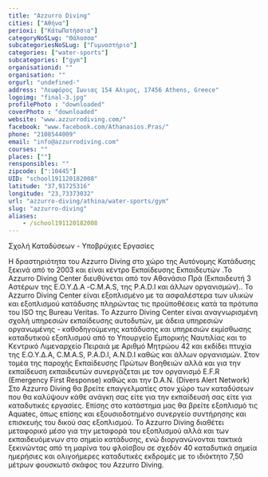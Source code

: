 ```yaml
---
title: "Azzurro Diving"
cities: ["Αθήνα"]
perioxi: ["ΚάτωΠατήσσια"]
categoryNoSLug: "Θάλασσα"
subcategoriesNoSLug: ["Γυμναστήριο"]
categories: ["water-sports"]
subcategories: ["gym"]
organisationid: ""
organisation: ""
orgurl: "undefined-"
address: "Λεωφόρος Ιωνιας 154 Αλιμος, 17456 Athens, Greece"
logoimg: "final-3.jpg"
profilePhoto : "downloaded"
coverPhoto : "downloaded"
website: "www.azzurrodiving.com/"
facebook: "www.facebook.com/Athanasios.Pras/"
phone: "2108544009"
email: "info@azzurrodiving.com"
courses: ""
places: [""]
rensponsibles: ""
zipcode: [":10445"]
UID: "school191120182008"
latitude: "37,91725316"
longitude: "23,73373032"
url: "azzurro-diving/athina/water-sports/gym"
slug: "azzurro-diving"
aliases:
    - /school191120182008
---
```



Σχολή Καταδύσεων - Υποβρύχιες Εργασίες

Η δραστηριότητα του Azzurro Diving στο χώρο της Αυτόνομης Κατάδυσης ξεκινά από το 2003 και είναι κέντρο Εκπαίδευσης Εκπαιδευτών .Το Azzurro Diving Center διευθύνεται από τον Αθανάσιο Πρά (Εκπαιδευτή 3 Αστέρων της Ε.Ο.Υ.Δ.Α -C.M.A.S, της P.A.D.I και άλλων οργανισμών).. Το Azzurro Diving Center είναι εξοπλισμένο με τα ασφαλέστερα των υλικών και εξοπλισμού κατάδυσης πληρώντας τις προϋποθέσεις κατά τα πρότυπα του ISO της Bureau Veritas. Το Azzurro Diving Center είναι αναγνωρισμένη σχολή υπηρεσιών εκπαίδευσης αυτοδυτών, με άδεια υπηρεσιών οργανωμένης - καθοδηγούμενης κατάδυσης και υπηρεσιών εκμίσθωσης καταδυτικού εξοπλισμού από το Υπουργείο Εμπορικής Ναυτιλίας και το Κεντρικό Λιμεναρχείο Πειραιά με Αριθμό Μητρώου 42 και εκδίδει πτυχία της Ε.Ο.Υ.Δ.Α, C.M.A.S, P.A.D.I, A.N.D.I καθώς και άλλων οργανισμών. Στον τομέα της παροχής Εκπαίδευσης Πρώτων Βοηθειών αλλά και για την εκπαίδευση εκπαιδευτών συνεργάζεται με τον οργανισμό E.F.R (Emergency First Response) καθώς και την D.A.N. (Divers Alert Network) Στο Azzurro Diving θα βρείτε επαγγελματίες στον χώρο των καταδύσεων που θα καλύψουν κάθε ανάγκη σας είτε για την εκπαίδευσή σας είτε για καταδυτικές εργασίες. Επίσης στο κατάστημα μας θα βρείτε εξοπλισμό τις Aquatec, όπως επίσης και εξουσιοδοτημένο συνεργείο συντήρησης και επισκευής του δικού σας εξοπλισμού. Το Azzurro Diving διαθέτει μεταφορικό μέσο για την μεταφορά του εξοπλισμού αλλά και των εκπαιδευόμενων στο σημείο κατάδυσης, ενώ διοργανώνονται τακτικά ξεκινώντας από τη μαρίνα του φλοίσβου σε σχεδόν 40 καταδυτικά σημεία ημερήσιες και ολιγοήμερες καταδυτικές εκδρομές με το ιδιόκτητο 7,50 μέτρων φουσκωτό σκάφος του Azzurro Diving.
